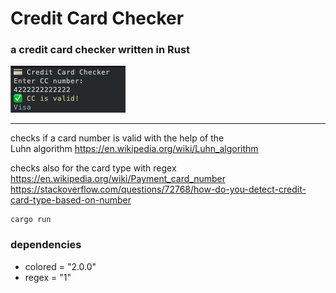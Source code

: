 # Credit Card Checker
### a credit card checker written in Rust  

![alt text](https://github.com/oliverborner/Credit-Card-Checker/blob/main/screenshot.png)

---
checks if a card number is valid with the help of the  
Luhn algorithm https://en.wikipedia.org/wiki/Luhn_algorithm  

checks also for the card type with regex  
https://en.wikipedia.org/wiki/Payment_card_number  
https://stackoverflow.com/questions/72768/how-do-you-detect-credit-card-type-based-on-number  



```
cargo run  
```

### dependencies  
- colored = "2.0.0"  
- regex = "1"  
